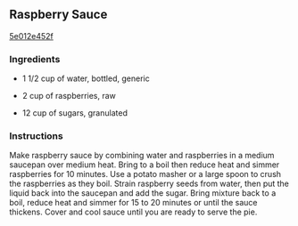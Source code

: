 ## Raspberry Sauce

[5e012e452f](http://www.food.com/recipe/raspberry-sauce-152911)

### Ingredients

 - 1 1/2 cup of water, bottled, generic

 - 2 cup of raspberries, raw

 - 12 cup of sugars, granulated

### Instructions

Make raspberry sauce by combining water and raspberries in a medium saucepan over medium heat. Bring to a boil then reduce heat and simmer raspberries for 10 minutes. Use a potato masher or a large spoon to crush the raspberries as they boil. Strain raspberry seeds from water, then put the liquid back into the saucepan and add the sugar. Bring mixture back to a boil, reduce heat and simmer for 15 to 20 minutes or until the sauce thickens. Cover and cool sauce until you are ready to serve the pie.